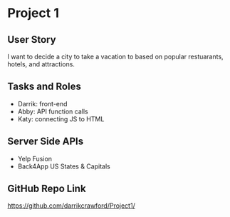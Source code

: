 # Project 1

## User Story
I want to decide a city to take a vacation to based on popular restuarants, hotels, and attractions. 

## Tasks and Roles
* Darrik: front-end
* Abby: API function calls 
* Katy: connecting JS to HTML

## Server Side APIs
* Yelp Fusion
* Back4App US States & Capitals

## GitHub Repo Link
https://github.com/darrikcrawford/Project1/
